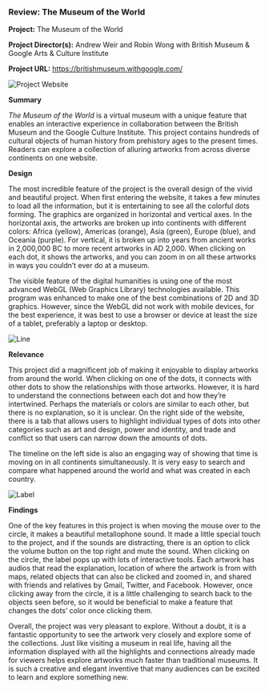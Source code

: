 ### Review: The Museum of the World

**Project:** The Museum of the World

**Project Director(s):** Andrew Weir and Robin Wong with British Museum & Google Arts & Culture Institute 

**Project URL:** <https://britishmuseum.withgoogle.com/>


![Project Website](https://yuhkak.github.io/YuhkaK/images/World.png)


**Summary**

_The Museum of the World_ is a virtual museum with a unique feature that enables an interactive experience in collaboration between the British Museum and the Google Culture Institute. This project contains hundreds of cultural objects of human history from prehistory ages to the present times. Readers can explore a collection of alluring artworks from across diverse continents on one website.

**Design**

The most incredible feature of the project is the overall design of the vivid and beautiful project. When first entering the website, it takes a few minutes to load all the information, but it is entertaining to see all the colorful dots forming. The graphics are organized in horizontal and vertical axes. In the horizontal axis, the artworks are broken up into continents with different colors: Africa (yellow), Americas (orange), Asia (green), Europe (blue), and Oceania (purple). For vertical, it is broken up into years from ancient works in 2,000,000 BC to more recent artworks in AD 2,000. When clicking on each dot, it shows the artworks, and you can zoom in on all these artworks in ways you couldn’t ever do at a museum.

The visible feature of the digital humanities is using one of the most advanced WebGL (Web Graphics Library) technologies available. This program was enhanced to make one of the best combinations of 2D and 3D graphics. However, since the WebGL did not work with mobile devices, for the best experience, it was best to use a browser or device at least the size of a tablet, preferably a laptop or desktop.


![Line](https://yuhkak.github.io/YuhkaK/images/Connect.png)


**Relevance**

This project did a magnificent job of making it enjoyable to display artworks from around the world. When clicking on one of the dots, it connects with other dots to show the relationships with those artworks. However, it is hard to understand the connections between each dot and how they’re intertwined. Perhaps the materials or colors are similar to each other, but there is no explanation, so it is unclear. On the right side of the website, there is a tab that allows users to highlight individual types of dots into other categories such as art and design, power and identity, and trade and conflict so that users can narrow down the amounts of dots.

The timeline on the left side is also an engaging way of showing that time is moving on in all continents simultaneously. It is very easy to search and compare what happened around the world and what was created in each country.


![Label](https://yuhkak.github.io/YuhkaK/images/Label.png)


**Findings**

One of the key features in this project is when moving the mouse over to the circle, it makes a beautiful metallophone sound. It made a little special touch to the project, and if the sounds are distracting, there is an option to click the volume button on the top right and mute the sound. When clicking on the circle, the label pops up with lots of interactive tools. Each artwork has audios that read the explanation, location of where the artwork is from with maps, related objects that can also be clicked and zoomed in, and shared with friends and relatives by Gmail, Twitter, and Facebook. However, once clicking away from the circle, it is a little challenging to search back to the objects seen before, so it would be beneficial to make a feature that changes the dots’ color once clicking them.

Overall, the project was very pleasant to explore. Without a doubt, it is a fantastic opportunity to see the artwork very closely and explore some of the collections. Just like visiting a museum in real life, having all the information displayed with all the highlights and connections already made for viewers helps explore artworks much faster than traditional museums. It is such a creative and elegant inventive that many audiences can be excited to learn and explore something new.

